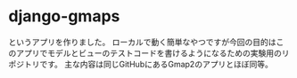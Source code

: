 # django-gmaps
というアプリを作りました。 ローカルで動く簡単なやつですが今回の目的はこのアプリでモデルとビューのテストコードを書けるようになるための実験用のリポジトリです。 主な内容は同じGitHubにあるGmap2のアプリとほぼ同等。
